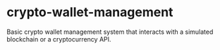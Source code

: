 # crypto-wallet-management
Basic crypto wallet management system that interacts with a simulated blockchain or a cryptocurrency API.
